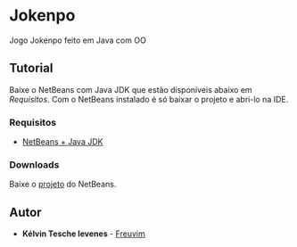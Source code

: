 # Jokenpo
Jogo Jokenpo feito em Java com OO

## Tutorial
Baixe o NetBeans com Java JDK que estão disponíveis abaixo em *Requisitos*.
Com o NetBeans instalado é só baixar o projeto e abri-lo na IDE.

### Requisitos
* [NetBeans + Java JDK](http://www.oracle.com/technetwork/java/javase/downloads/jdk-netbeans-jsp-142931.html)

### Downloads
Baixe o [projeto](https://github.com/Freuvim/Jokenpo/archive/master.zip) do NetBeans.

## Autor
* **Kélvin Tesche Ievenes** - [Freuvim](https://github.com/Freuvim)